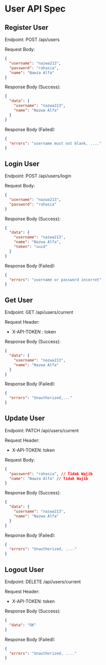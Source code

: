 # User API Spec

## Register User

Endpoint: POST /api/users

Request Body:

```json
{
  "username": "nazwa213",
  "password": "rahasia",
  "name": "Nawza Alfa"
}
```

Response Body (Success):

```json
{
  "data": {
    "username": "nazwa213",
    "name": "Nazwa Alfa"
  }
}
```

Response Body (Failed):

```json
{
  "errors": "username must not blank, ...."
}
```

## Login User

Endpoint: POST /api/users/login

Request Body:

```json
{
  "username": "nazwa213",
  "password": "rahasia"
}
```

Response Body (Success):

```json
{
  "data": {
    "username": "nazwa213",
    "name": "Nazwa Alfa",
    "token": "uuid"
  }
}
```

Response Body (Failed):

```json
{
  "errors": "username or password incorret"
}
```

## Get User

Endpoint: GET /api/users/current

Request Header:
- X-API-TOKEN : token

Response Body (Success):

```json
{
  "data": {
    "username": "nazwa213",
    "name": "Nazwa Alfa"
  }
}
```

Response Body (Failed):

```json
{
  "errors": "Unauthorized,..."
}
```

## Update User

Endpoint: PATCH /api/users/current

Request Header:
- X-API-TOKEN: token

Request Body:

```json
{
  "password": "rahasia", // Tidak Wajib
  "name": "Nawza Alfa" // Tidak Wajib
}
```

Response Body (Success):

```json
{
  "data": {
    "username": "nazwa213",
    "name": "Nazwa Alfa"
  }
}
```

Response Body (Failed):

```json
{
  "errors": "Unauthorized, ...."
}
```

## Logout User

Endpoint: DELETE /api/users/current

Request Header:
- X-API-TOKEN: token


Response Body (Success):

```json
{
  "data": "OK"
}
```

Response Body (Failed):

```json
{
  "errors": "Unauthorized, ...."
}
```

